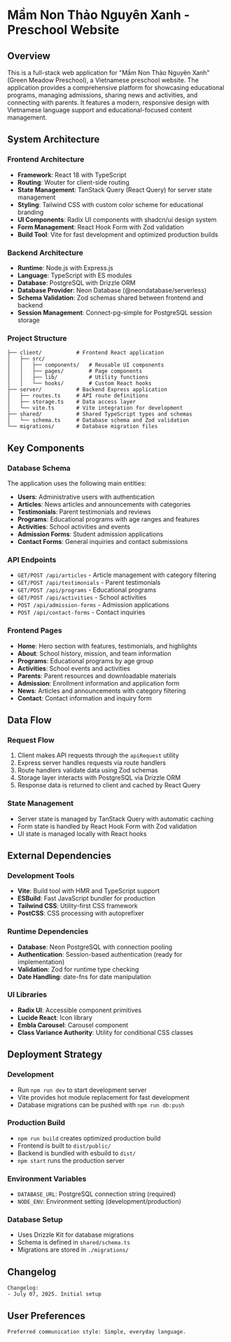 # Mầm Non Thảo Nguyên Xanh - Preschool Website

## Overview

This is a full-stack web application for "Mầm Non Thảo Nguyên Xanh" (Green Meadow Preschool), a Vietnamese preschool website. The application provides a comprehensive platform for showcasing educational programs, managing admissions, sharing news and activities, and connecting with parents. It features a modern, responsive design with Vietnamese language support and educational-focused content management.

## System Architecture

### Frontend Architecture
- **Framework**: React 18 with TypeScript
- **Routing**: Wouter for client-side routing
- **State Management**: TanStack Query (React Query) for server state management
- **Styling**: Tailwind CSS with custom color scheme for educational branding
- **UI Components**: Radix UI components with shadcn/ui design system
- **Form Management**: React Hook Form with Zod validation
- **Build Tool**: Vite for fast development and optimized production builds

### Backend Architecture
- **Runtime**: Node.js with Express.js
- **Language**: TypeScript with ES modules
- **Database**: PostgreSQL with Drizzle ORM
- **Database Provider**: Neon Database (@neondatabase/serverless)
- **Schema Validation**: Zod schemas shared between frontend and backend
- **Session Management**: Connect-pg-simple for PostgreSQL session storage

### Project Structure
```
├── client/           # Frontend React application
│   ├── src/
│   │   ├── components/   # Reusable UI components
│   │   ├── pages/        # Page components
│   │   ├── lib/          # Utility functions
│   │   └── hooks/        # Custom React hooks
├── server/           # Backend Express application
│   ├── routes.ts     # API route definitions
│   ├── storage.ts    # Data access layer
│   └── vite.ts       # Vite integration for development
├── shared/           # Shared TypeScript types and schemas
│   └── schema.ts     # Database schema and Zod validation
└── migrations/       # Database migration files
```

## Key Components

### Database Schema
The application uses the following main entities:
- **Users**: Administrative users with authentication
- **Articles**: News articles and announcements with categories
- **Testimonials**: Parent testimonials and reviews
- **Programs**: Educational programs with age ranges and features
- **Activities**: School activities and events
- **Admission Forms**: Student admission applications
- **Contact Forms**: General inquiries and contact submissions

### API Endpoints
- `GET/POST /api/articles` - Article management with category filtering
- `GET/POST /api/testimonials` - Parent testimonials
- `GET/POST /api/programs` - Educational programs
- `GET/POST /api/activities` - School activities
- `POST /api/admission-forms` - Admission applications
- `POST /api/contact-forms` - Contact inquiries

### Frontend Pages
- **Home**: Hero section with features, testimonials, and highlights
- **About**: School history, mission, and team information
- **Programs**: Educational programs by age group
- **Activities**: School events and activities
- **Parents**: Parent resources and downloadable materials
- **Admission**: Enrollment information and application form
- **News**: Articles and announcements with category filtering
- **Contact**: Contact information and inquiry form

## Data Flow

### Request Flow
1. Client makes API requests through the `apiRequest` utility
2. Express server handles requests via route handlers
3. Route handlers validate data using Zod schemas
4. Storage layer interacts with PostgreSQL via Drizzle ORM
5. Response data is returned to client and cached by React Query

### State Management
- Server state is managed by TanStack Query with automatic caching
- Form state is handled by React Hook Form with Zod validation
- UI state is managed locally with React hooks

## External Dependencies

### Development Tools
- **Vite**: Build tool with HMR and TypeScript support
- **ESBuild**: Fast JavaScript bundler for production
- **Tailwind CSS**: Utility-first CSS framework
- **PostCSS**: CSS processing with autoprefixer

### Runtime Dependencies
- **Database**: Neon PostgreSQL with connection pooling
- **Authentication**: Session-based authentication (ready for implementation)
- **Validation**: Zod for runtime type checking
- **Date Handling**: date-fns for date manipulation

### UI Libraries
- **Radix UI**: Accessible component primitives
- **Lucide React**: Icon library
- **Embla Carousel**: Carousel component
- **Class Variance Authority**: Utility for conditional CSS classes

## Deployment Strategy

### Development
- Run `npm run dev` to start development server
- Vite provides hot module replacement for fast development
- Database migrations can be pushed with `npm run db:push`

### Production Build
- `npm run build` creates optimized production build
- Frontend is built to `dist/public/`
- Backend is bundled with esbuild to `dist/`
- `npm start` runs the production server

### Environment Variables
- `DATABASE_URL`: PostgreSQL connection string (required)
- `NODE_ENV`: Environment setting (development/production)

### Database Setup
- Uses Drizzle Kit for database migrations
- Schema is defined in `shared/schema.ts`
- Migrations are stored in `./migrations/`

## Changelog

```
Changelog:
- July 07, 2025. Initial setup
```

## User Preferences

```
Preferred communication style: Simple, everyday language.
```